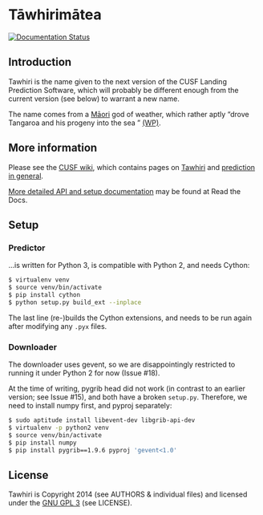 # T&#257;whirim&#257;tea

[![Documentation Status](https://readthedocs.org/projects/tawhiri/badge/?version=latest)](https://readthedocs.org/projects/tawhiri/?badge=latest)

## Introduction

Tawhiri is the name given to the next version of the CUSF Landing Prediction
Software, which will probably be different enough from the current version
(see below) to warrant a new name.

The name comes from a
[M&#257;ori](http://en.wikipedia.org/wiki/M%C4%81ori_people)
god of weather, which rather aptly
&ldquo;drove Tangaroa and his progeny into the sea &rdquo;
[(WP)](http://en.wikipedia.org/wiki/Tawhiri).

## More information

Please see the [CUSF wiki](http://www.cusf.co.uk/wiki/), which contains pages
on [Tawhiri](http://www.cusf.co.uk/wiki/tawhiri:start) and [prediction in
general](http://www.cusf.co.uk/wiki/landing_predictor).

[More detailed API and setup documentation](https://tawhiri.readthedocs.org/)
may be found at Read the Docs.

## Setup

### Predictor

…is written for Python 3, is compatible with Python 2, and needs Cython:

```bash
$ virtualenv venv
$ source venv/bin/activate
$ pip install cython
$ python setup.py build_ext --inplace
```

The last line (re-)builds the Cython extensions, and needs to be run again
after modifying any `.pyx` files.


### Downloader

The downloader uses gevent, so we are disappointingly restricted to running
it under Python 2 for now (Issue #18).

At the time of writing, pygrib head did not work (in contrast to an earlier
version; see Issue #15), and both have a broken `setup.py`. Therefore, we
need to install numpy first, and pyproj separately:

```bash
$ sudo aptitude install libevent-dev libgrib-api-dev
$ virtualenv -p python2 venv
$ source venv/bin/activate
$ pip install numpy
$ pip install pygrib==1.9.6 pyproj 'gevent<1.0'
```

## License

Tawhiri is Copyright 2014 (see AUTHORS & individual files) and licensed under
the [GNU GPL 3](http://gplv3.fsf.org/) (see LICENSE).
